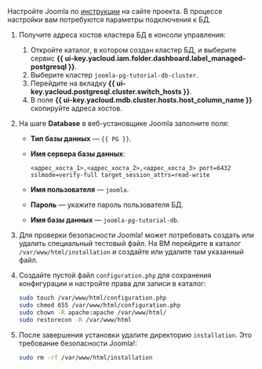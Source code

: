 Настройте Joomla по [инструкции](https://docs.joomla.org/J3.x:Installing_Joomla/ru) на сайте проекта. В процессе настройки вам потребуются параметры подключения к БД.
1. Получите адреса хостов кластера БД в консоли управления:
   1. Откройте каталог, в котором создан кластер БД, и выберите сервис **{{ ui-key.yacloud.iam.folder.dashboard.label_managed-postgresql }}**.
   1. Выберите кластер `joomla-pg-tutorial-db-cluster`.
   1. Перейдите на вкладку **{{ ui-key.yacloud.postgresql.cluster.switch_hosts }}**.
   1. В поле **{{ ui-key.yacloud.mdb.cluster.hosts.host_column_name }}** скопируйте адреса хостов.
1. На шаге **Database** в веб-установщике Joomla заполните поля:
   * **Тип базы данных** — `{{ PG }}`.
   * **Имя сервера базы данных**:

     ```text
     <адрес_хоста_1>,<адрес_хоста_2>,<адрес_хоста_3> port=6432 sslmode=verify-full target_session_attrs=read-write
     ```

   * **Имя пользователя** — `joomla`.
   * **Пароль** — укажите пароль пользователя БД.
   * **Имя базы данных** — `joomla-pg-tutorial-db`.
1. Для проверки безопасности Joomla! может потребовать создать или удалить специальный тестовый файл. На ВМ перейдите в каталог `/var/www/html/installation` и создайте или удалите там указанный файл.
1. Создайте пустой файл `configuration.php` для сохранения конфигурации и настройте права для записи в каталог:

   ```bash
   sudo touch /var/www/html/configuration.php
   sudo chmod 655 /var/www/html/configuration.php
   sudo chown -R apache:apache /var/www/html/
   sudo restorecon -R /var/www/html
   ```

1. После завершения установки удалите директорию `installation`. Это требование безопасности Joomla!:

   ```bash
   sudo rm -rf /var/www/html/installation
   ```
